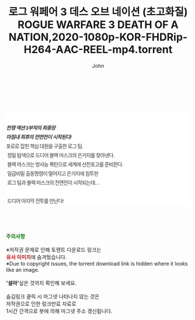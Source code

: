 ﻿---
layout: post
title:  "로그 워페어 3 데스 오브 네이션 (초고화질) ROGUE WARFARE 3 DEATH OF A NATION,2020-1080p-KOR-FHDRip-H264-AAC-REEL-mp4.torrent"
author: John
categories: [ 영화 ]
tags: [  ]
image:  
description: "로그 워페어 3 데스 오브 네이션 (초고화질) ROGUE WARFARE 3 DEATH OF A NATION,2020-1080p-KOR-FHDRip-H264-AAC-REEL-mp4 torrent 정보 공유"
toc: true
toc_sticky: true
---

<br>
<div class="view-img">
<a class="view_image" href="https://torrentmobile60.com/bbs/view_image.php?fn=%2Fdata%2Ffile%2Fmovie%2F3735182707_R0GtxTod_394d315eac577e88fab4a0bc388c4af9285a41ce.jpg" target="_blank"><img alt="" class="img-tag" content="https://torrentmobile60.com/data/file/movie/3735182707_R0GtxTod_394d315eac577e88fab4a0bc388c4af9285a41ce.jpg" itemprop="image" src="https://torrentmobile60.com/data/file/movie/3735182707_R0GtxTod_394d315eac577e88fab4a0bc388c4af9285a41ce.jpg"/></a><a class="view_image" href="https://torrentmobile60.com/bbs/view_image.php?fn=%2Fdata%2Ffile%2Fmovie%2F3735182707_6wHS3Xc5_7c679f1145d099b3e0512374eb95221a59a98b0e.jpg" target="_blank"><img alt="" class="img-tag" content="https://torrentmobile60.com/data/file/movie/3735182707_6wHS3Xc5_7c679f1145d099b3e0512374eb95221a59a98b0e.jpg" itemprop="image" src="https://torrentmobile60.com/data/file/movie/3735182707_6wHS3Xc5_7c679f1145d099b3e0512374eb95221a59a98b0e.jpg"/></a></div><div class="view-content" itemprop="description">
<p><br/></p><div class="title_area" style="margin:0px 0px 9px;padding:0px;list-style:none;font-size:12px;font-family:'나눔고딕', NanumGothic, '돋움', Dotum, Helvetica, 'AppleSDGothicNeo-Medium', AppleGothic, sans-serif;height:30px;float:none;background-color:rgb(255,255,255);"><h4 class="h_story" style="margin:5px 10px 0px 0px;padding:0px;list-style:none;font-size:12px;font-family:'돋움', sans-serif;height:18px;width:49px;background:url(&quot;https://ssl.pstatic.net/static/movie/2020/10/h_tx_sp5.png&quot;) no-repeat 0px -17px;float:left;"><strong class="blind" style="margin:0px;padding:0px;list-style:none;font-size:0px;font-family:inherit;color:inherit;width:1px;height:1px;line-height:0;">줄거리</strong></h4></div><h5 class="h_tx_story" style="margin:-7px 0px 1px;padding:0px;list-style:none;font-size:14px;font-family:'나눔고딕', NanumGothic, Helvetica, sans-serif;color:rgb(51,51,51);background-image:url(&quot;https://ssl.pstatic.net/static/movie/2014/01/blank.gif&quot;);letter-spacing:-1px;line-height:25px;background-color:rgb(255,255,255);">전쟁 액션 3부작의 최종장<br style="list-style:none;font-size:12px;font-family:'돋움', sans-serif;color:rgb(0,0,0);"/>마침내 최후의 전면전이 시작된다!</h5><p class="con_tx" style="margin-top:-1px;margin-bottom:-6px;list-style:none;font-size:14px;font-family:'나눔고딕', NanumGothic, '돋움', Dotum, Helvetica, 'AppleSDGothicNeo-Medium', AppleGothic, sans-serif;color:rgb(51,51,51);background-image:url(&quot;https://ssl.pstatic.net/static/movie/2014/01/blank.gif&quot;);letter-spacing:-1px;line-height:25px;background-color:rgb(255,255,255);">포로로 잡힌 핵심 대원을 구출한 로그 팀.<br style="list-style:none;font-size:12px;font-family:'돋움', sans-serif;color:rgb(0,0,0);"/> 정밀 탐색으로 드디어 블랙 마스크의 은거지를 찾아낸다.<br style="list-style:none;font-size:12px;font-family:'돋움', sans-serif;color:rgb(0,0,0);"/> 블랙 마스크는 방사능 폭탄으로 세계에 선전포고를 준비한다.<br style="list-style:none;font-size:12px;font-family:'돋움', sans-serif;color:rgb(0,0,0);"/> 일급비밀 출동명령이 떨어지고 은거지에 침투한<br style="list-style:none;font-size:12px;font-family:'돋움', sans-serif;color:rgb(0,0,0);"/> 로그 팀과 블랙 마스크의 전면전이 시작되는데…<br style="list-style:none;font-size:12px;font-family:'돋움', sans-serif;color:rgb(0,0,0);"/> <br style="list-style:none;font-size:12px;font-family:'돋움', sans-serif;color:rgb(0,0,0);"/> 드디어 마지막 전투를 만난다!</p> </div>
    
<br><br><br>
<p data-ke-size="size16"><b><span style="color: green;">주의사항</span></b><br /><br />※저작권 문제로 인해 토렌트 다운로드 링크는<br /><b><span style="color: red;">유사 이미지</span></b>에 숨겨뒀습니다.<br />※Due to copyright issues, the torrent download link is hidden where it looks like an image.<br /><br /><b>'설마'</b>싶은 것까지 확인해 보세요.<br /><br />숨김링크 클릭 시 마그넷 나타나지 않는 것은<br />저작권으로 인한 링크만료 자료로<br />1시간 간격으로 봇에 의해 마그넷 주소 갱신됩니다.</p>
